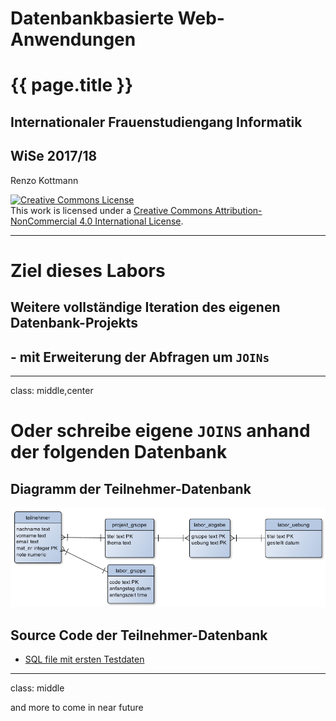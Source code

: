 
# Datenbankbasierte Web-Anwendungen
# {{ page.title }}
## Internationaler Frauenstudiengang Informatik 
## WiSe 2017/18
 
Renzo Kottmann


<a rel="license"
href="http://creativecommons.org/licenses/by-nc/4.0/"><img
alt="Creative Commons License" style="border-width:0"
src="https://licensebuttons.net/l/by-nc/4.0/88x31.png" /></a><br
/>This work is licensed under a <a rel="license"
href="http://creativecommons.org/licenses/by-nc/4.0/">Creative Commons
Attribution-NonCommercial 4.0 International License</a>.

---

# Ziel dieses Labors

## Weitere vollständige Iteration des eigenen Datenbank-Projekts
## - mit Erweiterung der Abfragen um `JOINs`
---
class: middle,center
# Oder schreibe eigene `JOINS` anhand der folgenden Datenbank
## Diagramm der Teilnehmer-Datenbank

![erd-teilnehmerinnen](/img/dbl/mi-teilnehmer-erd-2.png)

## Source Code der Teilnehmer-Datenbank

* [SQL file mit ersten Testdaten](/lecture/2017-10/database-ifi/ifi-db-vorlesung-9.sql)

---
class: middle

and more to come in near future

